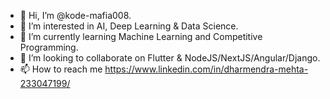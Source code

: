 - 👋 Hi, I’m @kode-mafia008.
- 👀 I’m interested in AI, Deep Learning & Data Science.
- 🌱 I’m currently learning Machine Learning and Competitive Programming.
- 💞️ I’m looking to collaborate on Flutter & NodeJS/NextJS/Angular/Django.
- 📫 How to reach me https://www.linkedin.com/in/dharmendra-mehta-233047199/

<!---
kode-mafia008/kode-mafia008 is a ✨ special ✨ repository because its `README.md` (this file) appears on your GitHub profile.
You can click the Preview link to take a look at your changes.
--->
